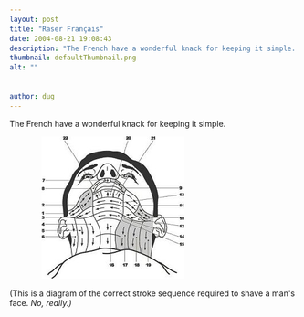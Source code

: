 ```yaml
---
layout: post
title: "Raser Français"
date: 2004-08-21 19:08:43
description: "The French have a wonderful knack for keeping it simple. (This is a diagram of the correct stroke sequence required to shave a man&#8217;s face. No, really.)&#8230;"
thumbnail: defaultThumbnail.png
alt: ""


author: dug
---
```


The French have a wonderful knack for keeping it simple.

<img src="/assets/i/french_shave.jpg" alt="Pourquoi simplement se raser quand on peut se franchement compliquer la vie?" height="249" width="250" style="border:0;padding-left:4em;" />

(This is a diagram of the correct stroke sequence required to shave a man's face. _No, really.)_
